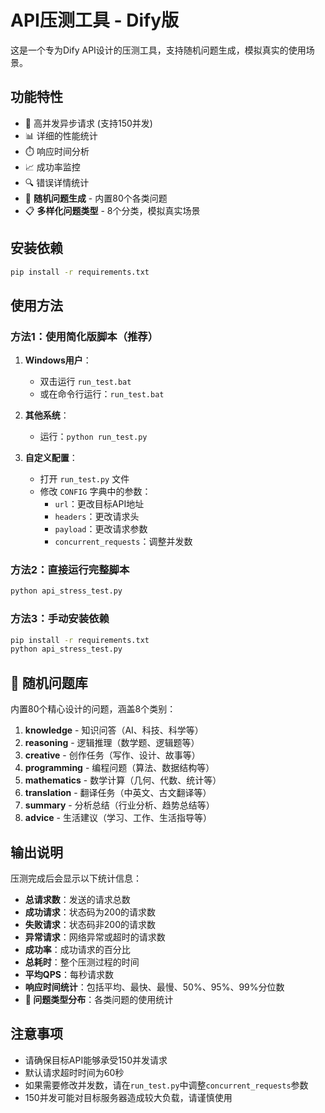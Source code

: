 # API压测工具 - Dify版

这是一个专为Dify API设计的压测工具，支持随机问题生成，模拟真实的使用场景。

## 功能特性

- 🚀 高并发异步请求 (支持150并发)
- 📊 详细的性能统计
- ⏱️ 响应时间分析
- 📈 成功率监控
- 🔍 错误详情统计
- 🎯 **随机问题生成** - 内置80个各类问题
- 📋 **多样化问题类型** - 8个分类，模拟真实场景

## 安装依赖

```bash
pip install -r requirements.txt
```

## 使用方法

### 方法1：使用简化版脚本（推荐）

1. **Windows用户**：
   - 双击运行 `run_test.bat`
   - 或在命令行运行：`run_test.bat`

2. **其他系统**：
   - 运行：`python run_test.py`

3. **自定义配置**：
   - 打开 `run_test.py` 文件
   - 修改 `CONFIG` 字典中的参数：
     - `url`：更改目标API地址
     - `headers`：更改请求头
     - `payload`：更改请求参数
     - `concurrent_requests`：调整并发数

### 方法2：直接运行完整脚本

```bash
python api_stress_test.py
```

### 方法3：手动安装依赖

```bash
pip install -r requirements.txt
python api_stress_test.py
```

## 🎯 随机问题库

内置80个精心设计的问题，涵盖8个类别：

1. **knowledge** - 知识问答（AI、科技、科学等）
2. **reasoning** - 逻辑推理（数学题、逻辑题等）
3. **creative** - 创作任务（写作、设计、故事等）
4. **programming** - 编程问题（算法、数据结构等）
5. **mathematics** - 数学计算（几何、代数、统计等）
6. **translation** - 翻译任务（中英文、古文翻译等）
7. **summary** - 分析总结（行业分析、趋势总结等）
8. **advice** - 生活建议（学习、工作、生活指导等）

## 输出说明

压测完成后会显示以下统计信息：

- **总请求数**：发送的请求总数
- **成功请求**：状态码为200的请求数
- **失败请求**：状态码非200的请求数
- **异常请求**：网络异常或超时的请求数
- **成功率**：成功请求的百分比
- **总耗时**：整个压测过程的时间
- **平均QPS**：每秒请求数
- **响应时间统计**：包括平均、最快、最慢、50%、95%、99%分位数
- **🎯 问题类型分布**：各类问题的使用统计

## 注意事项

- 请确保目标API能够承受150并发请求
- 默认请求超时时间为60秒
- 如果需要修改并发数，请在`run_test.py`中调整`concurrent_requests`参数
- 150并发可能对目标服务器造成较大负载，请谨慎使用 

